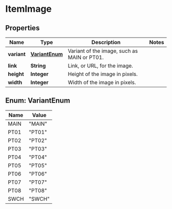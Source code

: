 # ItemImage

## Properties
Name | Type | Description | Notes
------------ | ------------- | ------------- | -------------
**variant** | [**VariantEnum**](#VariantEnum) | Variant of the image, such as MAIN or PT01. | 
**link** | **String** | Link, or URL, for the image. | 
**height** | **Integer** | Height of the image in pixels. | 
**width** | **Integer** | Width of the image in pixels. | 

<a name="VariantEnum"></a>
## Enum: VariantEnum
Name | Value
---- | -----
MAIN | &quot;MAIN&quot;
PT01 | &quot;PT01&quot;
PT02 | &quot;PT02&quot;
PT03 | &quot;PT03&quot;
PT04 | &quot;PT04&quot;
PT05 | &quot;PT05&quot;
PT06 | &quot;PT06&quot;
PT07 | &quot;PT07&quot;
PT08 | &quot;PT08&quot;
SWCH | &quot;SWCH&quot;
